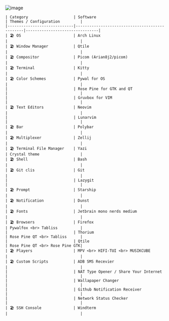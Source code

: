 ![image](https://github.com/sachinsenal0x64/picx-images-hosting/raw/master/2024-04-25-04:25:07-screenshot.7zq89owa65.webp)


    | Category                    | Software                                      | Themes / Configuration         |
    |-----------------------------|-----------------------------------------------|--------------------------------|
    | 🏖️ OS                       | Arch Linux                                    |                                |
    | 🏖️ Window Manager           | Qtile                                         |                                |
    | 🏖️ Compositor               | Picom (Arian8j2/picom)                        |                                |
    | 🏖️ Terminal                 | Kitty                                         |                                |
    | 🏖️ Color Schemes            | Pywal for OS                                  |                                |
    |                             | Rose Pine for GTK and QT                      |                                |
    |                             | Gruvbox for VIM                               |                                |
    | 🏖️ Text Editors             | Neovim                                        |                                |
    |                             | Lunarvim                                      |                                |
    | 🏖️ Bar                      | Polybar                                       |                                |
    | 🏖️ Multiplexer              | Zellij                                        |                                |
    | 🏖️ Terminal File Manager    | Yazi                                          | Crystal theme                  |
    | 🏖️ Shell                    | Bash                                          |                                |
    | 🏖️ Git clis                 | Git                                           |                                |
    |                             | Lazygit                                       |                                |
    | 🏖️ Prompt                   | Starship                                      |                                |
    | 🏖️ Notification             | Dunst                                         |                                |
    | 🏖️ Fonts                    | Jetbrain mono nerds medium                    |                                |
    | 🏖️ Browsers                 | Firefox                                       | Pywalfox <br> Tabliss          |
    |                             | Thorium                                       | Rose Pine QT <br> Tabliss      |
    |                             | Qtile                                         | Rose Pine QT <br> Rose Pine GTK|
    | 🏖️ Players                  | MPV <br> HIFI-TUI <br> MUSIKCUBE              |                                |
    | 🏖️ Custom Scripts           | ADB SMS Recevier                              |                                |
    |                             | NAT Type Opener / Share Your Internet         |                                |
    |                             | Wallapaper Changer                            |                                |
    |                             | Github Notification Receiver                  |                                |
    |                             | Network Status Checker                        |                                |
    | 🏖️ SSH Console              | Windterm                                      |                                |
